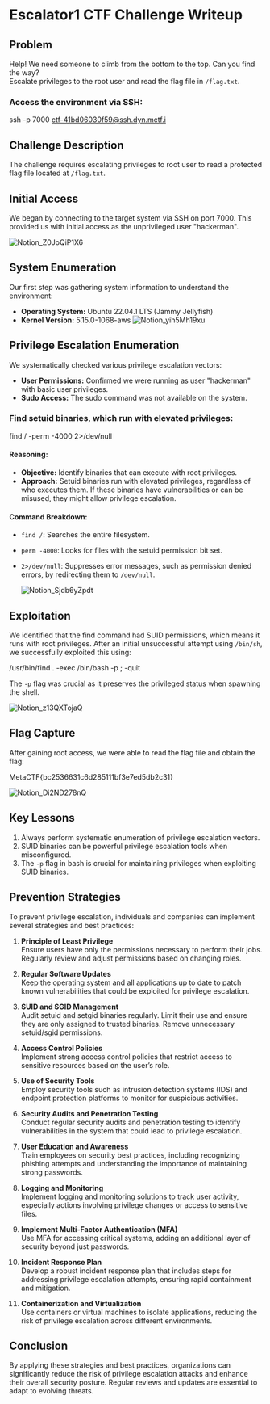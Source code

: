 # Escalator1 CTF Challenge Writeup

## Problem
Help! We need someone to climb from the bottom to the top. Can you find the way?  
Escalate privileges to the root user and read the flag file in `/flag.txt`.

### Access the environment via SSH:

ssh -p 7000 ctf-41bd06030f59@ssh.dyn.mctf.i

## Challenge Description
The challenge requires escalating privileges to root user to read a protected flag file located at `/flag.txt`.

## Initial Access
We began by connecting to the target system via SSH on port 7000. This provided us with initial access as the unprivileged user "hackerman".

![Notion_Z0JoQiP1X6](https://github.com/user-attachments/assets/06e829de-75b5-47e3-96fb-c79d5a51d123)

## System Enumeration
Our first step was gathering system information to understand the environment:
- **Operating System:** Ubuntu 22.04.1 LTS (Jammy Jellyfish)
- **Kernel Version:** 5.15.0-1068-aws
![Notion_yih5Mh19xu](https://github.com/user-attachments/assets/d9071edc-6259-4974-91f8-2e181e4319d3)

## Privilege Escalation Enumeration
We systematically checked various privilege escalation vectors:

- **User Permissions:** Confirmed we were running as user "hackerman" with basic user privileges.
- **Sudo Access:** The sudo command was not available on the system.

### Find setuid binaries, which run with elevated privileges:

find / -perm -4000 2>/dev/null


#### Reasoning:
- **Objective:** Identify binaries that can execute with root privileges.
- **Approach:** Setuid binaries run with elevated privileges, regardless of who executes them. If these binaries have vulnerabilities or can be misused, they might allow privilege escalation.

#### Command Breakdown:
- `find /`: Searches the entire filesystem.
- `perm -4000`: Looks for files with the setuid permission bit set.
- `2>/dev/null`: Suppresses error messages, such as permission denied errors, by redirecting them to `/dev/null`.
  
  ![Notion_Sjdb6yZpdt](https://github.com/user-attachments/assets/a6572c89-f7c0-4f87-a9d9-42a171ec7471)

## Exploitation
We identified that the find command had SUID permissions, which means it runs with root privileges. After an initial unsuccessful attempt using `/bin/sh`, we successfully exploited this using:

/usr/bin/find . -exec /bin/bash -p \; -quit

The `-p` flag was crucial as it preserves the privileged status when spawning the shell.

![Notion_z13QXTojaQ](https://github.com/user-attachments/assets/9a8c83ec-3c18-46c4-bb9f-6fcb7b2ecb7e)

## Flag Capture
After gaining root access, we were able to read the flag file and obtain the flag:

MetaCTF{bc2536631c6d285111bf3e7ed5db2c31}

   ![Notion_Di2ND278nQ](https://github.com/user-attachments/assets/1efe81cc-94a1-4dbc-8fbb-9e7bfb7b4138)

## Key Lessons
1. Always perform systematic enumeration of privilege escalation vectors.
2. SUID binaries can be powerful privilege escalation tools when misconfigured.
3. The `-p` flag in bash is crucial for maintaining privileges when exploiting SUID binaries.


## Prevention Strategies
To prevent privilege escalation, individuals and companies can implement several strategies and best practices:

1. **Principle of Least Privilege**  
   Ensure users have only the permissions necessary to perform their jobs. Regularly review and adjust permissions based on changing roles.

2. **Regular Software Updates**  
   Keep the operating system and all applications up to date to patch known vulnerabilities that could be exploited for privilege escalation.

3. **SUID and SGID Management**  
   Audit setuid and setgid binaries regularly. Limit their use and ensure they are only assigned to trusted binaries. Remove unnecessary setuid/sgid permissions.

4. **Access Control Policies**  
   Implement strong access control policies that restrict access to sensitive resources based on the user’s role.

5. **Use of Security Tools**  
   Employ security tools such as intrusion detection systems (IDS) and endpoint protection platforms to monitor for suspicious activities.

6. **Security Audits and Penetration Testing**  
   Conduct regular security audits and penetration testing to identify vulnerabilities in the system that could lead to privilege escalation.

7. **User Education and Awareness**  
   Train employees on security best practices, including recognizing phishing attempts and understanding the importance of maintaining strong passwords.

8. **Logging and Monitoring**  
   Implement logging and monitoring solutions to track user activity, especially actions involving privilege changes or access to sensitive files.

9. **Implement Multi-Factor Authentication (MFA)**  
   Use MFA for accessing critical systems, adding an additional layer of security beyond just passwords.

10. **Incident Response Plan**  
    Develop a robust incident response plan that includes steps for addressing privilege escalation attempts, ensuring rapid containment and mitigation.

11. **Containerization and Virtualization**  
    Use containers or virtual machines to isolate applications, reducing the risk of privilege escalation across different environments.

## Conclusion
By applying these strategies and best practices, organizations can significantly reduce the risk of privilege escalation attacks and enhance their overall security posture. Regular reviews and updates are essential to adapt to evolving threats.
